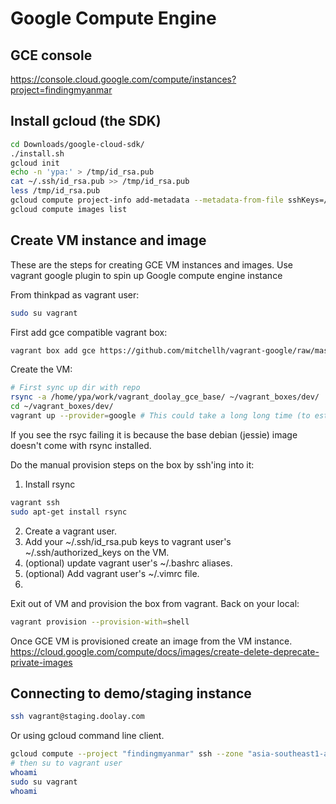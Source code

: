 Google Compute Engine
=====================

## GCE console
https://console.cloud.google.com/compute/instances?project=findingmyanmar

## Install gcloud (the SDK)
```sh
cd Downloads/google-cloud-sdk/
./install.sh
gcloud init
echo -n 'ypa:' > /tmp/id_rsa.pub
cat ~/.ssh/id_rsa.pub >> /tmp/id_rsa.pub
less /tmp/id_rsa.pub
gcloud compute project-info add-metadata --metadata-from-file sshKeys=/tmp/id_rsa.pub
gcloud compute images list
```

## Create VM instance and image

These are the steps for creating GCE VM instances and images.
Use vagrant google plugin to spin up Google compute engine instance

From thinkpad as vagrant user:
```sh
sudo su vagrant
```

First add gce compatible vagrant box:
```sh
vagrant box add gce https://github.com/mitchellh/vagrant-google/raw/master/google.box
```

Create the VM:
```sh
# First sync up dir with repo
rsync -a /home/ypa/work/vagrant_doolay_gce_base/ ~/vagrant_boxes/dev/
cd ~/vagrant_boxes/dev/
vagrant up --provider=google # This could take a long long time (to establish connection with google)
```

If you see the rsyc failing it is because the base debian (jessie) image doesn't come with rsync installed.

Do the manual provision steps on the box by ssh'ing into it:
1. Install rsync
```sh
vagrant ssh
sudo apt-get install rsync
```
2. Create a vagrant user.
3. Add your ~/.ssh/id_rsa.pub keys to vagrant user's ~/.ssh/authorized_keys on the VM.
4. (optional) update vagrant user's ~/.bashrc aliases.
5. (optional) Add vagrant user's ~/.vimrc file.
6. 

Exit out of VM and provision the box from vagrant. Back on your local:
```sh
vagrant provision --provision-with=shell
```
Once GCE VM is provisioned create an image from the VM instance.
https://cloud.google.com/compute/docs/images/create-delete-deprecate-private-images


## Connecting to demo/staging instance

```sh
ssh vagrant@staging.doolay.com
```

Or using gcloud command line client.

```sh
gcloud compute --project "findingmyanmar" ssh --zone "asia-southeast1-a" "demo-doolay-jessie-v3"
# then su to vagrant user
whoami
sudo su vagrant
whoami
 ```
